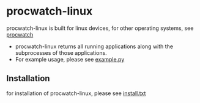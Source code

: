 # procwatch-linux
procwatch-linux is built for linux devices, for other operating systems, see [procwatch](https://github.com/scaredos/procwatch)

- procwatch-linux returns all running applications along with the subprocesses of those applications.
- For example usage, please see [example.py](https://github.com/scaredos/procwatch/blob/main/example/example.py)

## Installation
for installation of procwatch-linux, please see [install.txt](https://github.com/scaredos/procwatch/blob/main/INSTALL.MD)
